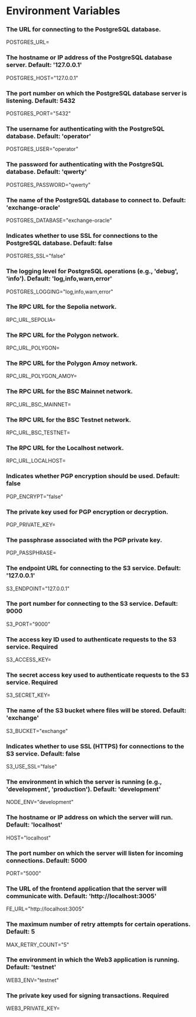 # Environment Variables

### The URL for connecting to the PostgreSQL database.
POSTGRES_URL=

### The hostname or IP address of the PostgreSQL database server. Default: '127.0.0.1'
POSTGRES_HOST="127.0.0.1"

### The port number on which the PostgreSQL database server is listening. Default: 5432
POSTGRES_PORT="5432"

### The username for authenticating with the PostgreSQL database. Default: 'operator'
POSTGRES_USER="operator"

### The password for authenticating with the PostgreSQL database. Default: 'qwerty'
POSTGRES_PASSWORD="qwerty"

### The name of the PostgreSQL database to connect to. Default: 'exchange-oracle'
POSTGRES_DATABASE="exchange-oracle"

### Indicates whether to use SSL for connections to the PostgreSQL database. Default: false
POSTGRES_SSL="false"

### The logging level for PostgreSQL operations (e.g., 'debug', 'info'). Default: 'log,info,warn,error'
POSTGRES_LOGGING="log,info,warn,error"

### The RPC URL for the Sepolia network.
RPC_URL_SEPOLIA=

### The RPC URL for the Polygon network.
RPC_URL_POLYGON=

### The RPC URL for the Polygon Amoy network.
RPC_URL_POLYGON_AMOY=

### The RPC URL for the BSC Mainnet network.
RPC_URL_BSC_MAINNET=

### The RPC URL for the BSC Testnet network.
RPC_URL_BSC_TESTNET=

### The RPC URL for the Localhost network.
RPC_URL_LOCALHOST=

### Indicates whether PGP encryption should be used. Default: false
PGP_ENCRYPT="false"

### The private key used for PGP encryption or decryption.
PGP_PRIVATE_KEY=

### The passphrase associated with the PGP private key.
PGP_PASSPHRASE=

### The endpoint URL for connecting to the S3 service. Default: '127.0.0.1'
S3_ENDPOINT="127.0.0.1"

### The port number for connecting to the S3 service. Default: 9000
S3_PORT="9000"

### The access key ID used to authenticate requests to the S3 service. Required
S3_ACCESS_KEY=

### The secret access key used to authenticate requests to the S3 service. Required
S3_SECRET_KEY=

### The name of the S3 bucket where files will be stored. Default: 'exchange'
S3_BUCKET="exchange"

### Indicates whether to use SSL (HTTPS) for connections to the S3 service. Default: false
S3_USE_SSL="false"

### The environment in which the server is running (e.g., 'development', 'production'). Default: 'development'
NODE_ENV="development"

### The hostname or IP address on which the server will run. Default: 'localhost'
HOST="localhost"

### The port number on which the server will listen for incoming connections. Default: 5000
PORT="5000"

### The URL of the frontend application that the server will communicate with. Default: 'http://localhost:3005'
FE_URL="http://localhost:3005"

### The maximum number of retry attempts for certain operations. Default: 5
MAX_RETRY_COUNT="5"

### The environment in which the Web3 application is running. Default: 'testnet'
WEB3_ENV="testnet"

### The private key used for signing transactions. Required
WEB3_PRIVATE_KEY=

